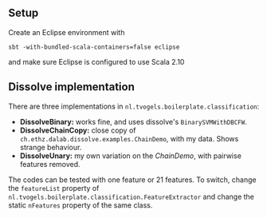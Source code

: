 ## Setup 

Create an Eclipse environment with

```
sbt -with-bundled-scala-containers=false eclipse
```

and make sure Eclipse is configured to use Scala 2.10

## Dissolve implementation

There are three implementations in `nl.tvogels.boilerplate.classification`:

* __DissolveBinary:__ works fine, and uses dissolve's `BinarySVMWithDBCFW`.
* __DissolveChainCopy:__ close copy of `ch.ethz.dalab.dissolve.examples.ChainDemo`, with my data. Shows strange behaviour.
* __DissolveUnary:__ my own variation on the *ChainDemo*, with pairwise features removed.

The codes can be tested with one feature or 21 features. To switch, change the `featureList` property of `nl.tvogels.boilerplate.classification.FeatureExtractor` and change the static `nFeatures` property of the same class.

